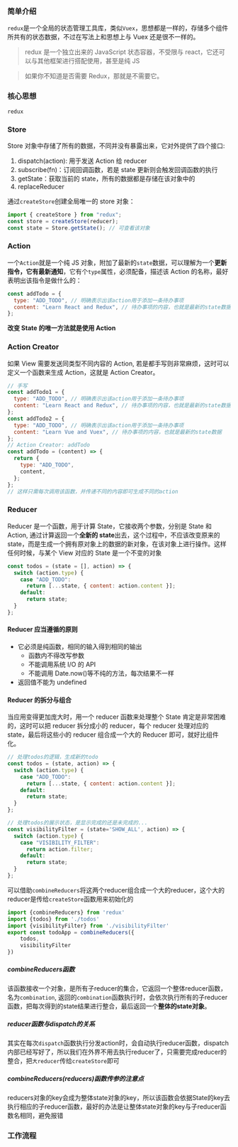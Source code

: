 ### 简单介绍

`redux`是一个全局的状态管理工具库，类似`Vuex`，思想都是一样的，存储多个组件所共有的状态数据，不过在写法上和思想上与 Vuex 还是很不一样的。

> redux 是一个独立出来的 JavaScript 状态容器，不受限与 react，它还可以与其他框架进行搭配使用，甚至是纯 JS

> 如果你不知道是否需要 Redux，那就是不需要它。

### 核心思想

`redux`

### Store

Store 对象中存储了所有的数据，不同并没有暴露出来，它对外提供了四个接口:

1. dispatch(action): 用于发送 Action 给 reducer
2. subscribe(fn)：订阅回调函数，若是 state 更新则会触发回调函数的执行
3. getState：获取当前的 state，所有的数据都是存储在该对象中的
4. replaceReducer

通过`createStore`创建全局唯一的 store 对象：

```js
import { createStore } from "redux";
const store = createStore(reducer);
const state = Store.getState(); // 可查看该对象
```

### Action

一个`Action`就是一个纯 JS 对象，附加了最新的`state`数据，可以理解为一个**更新指令，它有最新通知**，它有个`type`属性，必须配备，描述该 Action 的名称，最好表明出该指令是做什么的：

```js
const addTodo = {
  type: "ADD_TODO", // 明确表示出该action用于添加一条待办事项
  content: "Learn React and Redux", // 待办事项的内容，也就是最新的state数据
};
```

**改变 State 的唯一方法就是使用 Action**

### Action Creator

如果 View 需要发送同类型不同内容的 Action, 若是都手写则非常麻烦，这时可以定义一个函数来生成 Action，这就是 Action Creator。

```js
// 手写
const addTodo1 = {
  type: "ADD_TODO", // 明确表示出该action用于添加一条待办事项
  content: "Learn React and Redux", // 待办事项的内容，也就是最新的state数据
};
const addTodo2 = {
  type: "ADD_TODO", // 明确表示出该action用于添加一条待办事项
  content: "Learn Vue and Vuex", // 待办事项的内容，也就是最新的state数据
};
// Action Creator: addTodo
const addTodo = (content) => {
  return {
    type: "ADD_TODO",
    content,
  };
};
// 这样只需每次调用该函数，并传递不同的内容即可生成不同的action
```

### Reducer

Reducer 是一个函数，用于计算 State，它接收两个参数，分别是 State 和 Action, 通过计算返回一个**全新的 state**出去，这个过程中，不应该改变原来的 state，而是生成一个拥有原对象上的数据的新对象，在该对象上进行操作。这样任何时候，与某个 View 对应的 State 是一个不变的对象

```js
const todos = (state = [], action) => {
  switch (action.type) {
    case "ADD_TODO":
      return [...state, { content: action.content }];
    default:
      return state;
  }
};
```

#### Reducer 应当遵循的原则

- 它必须是纯函数，相同的输入得到相同的输出
  - 函数内不得改写参数
  - 不能调用系统 I/O 的 API
  - 不能调用 Date.now()等不纯的方法，每次结果不一样
- 返回值不能为 undefined

#### Reducer 的拆分与组合

当应用变得更加庞大时，用一个 reducer 函数来处理整个 State 肯定是非常困难的，这时可以把 reducer 拆分成小的 reducer，每个 reducer 处理对应的 state，最后将这些小的 reducer 组合成一个大的 Reducer 即可，就好比组件化。

```js
// 处理todos的逻辑，生成新的todo
const todos = (state, action) => {
  switch (action.type) {
    case "ADD_TODO":
      return [...state, { content: action.content }];
    default:
      return state;
  }
};

// 处理todos的展示状态，是显示完成的还是未完成的...
const visibilityFilter = (state='SHOW_ALL', action) => {
  switch (action.type) {
    case "VISIBILITY_FILTER":
      return action.filter;
    default:
      return state;
  }
};
```
可以借助`combineReducers`将这两个reducer组合成一个大的reducer，这个大的reducer是传给`createStore`函数用来初始化的
```js
import {combineReducers} from 'redux'
import {todos} from './todos'
import {visibilityFilter} from './visibilityFilter'
export const todoApp = combineReducers({
    todos,
    visibilityFilter
})
```
##### combineReducers函数
该函数接收一个对象，是所有子reducer的集合，它返回一个整体reducer函数，名为`combination`, 返回的`combination`函数执行时，会依次执行所有的子reducer函数，把每次得到的state结果进行整合，最后返回一个**整体的state对象**。  
  

##### reducer函数与dispatch的关系  

    
其实在每次`dispatch`函数执行分发action时，会自动执行reducer函数，dispatch内部已经写好了，所以我们在外界不用去执行reducer了，只需要完成reducer的整合，把`大reducer`传给`createStore`即可  
  
##### combineReducers(reducers)函数传参的注意点
reducers对象的key会成为整体state对象的key，所以该函数会依据State的key去执行相应的子reducer函数，最好的办法是让整体state对象的key与子reducer函数名相同，避免报错

### 工作流程